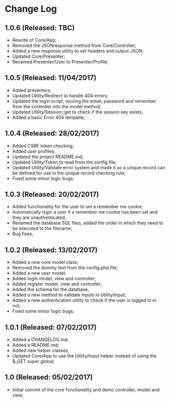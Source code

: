 # Change Log

## 1.0.6 (Released: TBC)
* Rewrite of Core/App;
* Removed the JSONresponse method from Core/Controller;
* Added a new response utility to set headers and output JSON;
* Updated Core/Presenter;
* Renamed Presenter/User to Presenter/Profile;

## 1.0.5 (Released: 11/04/2017)
* Added presenters;
* Updated Utility/Redirect to handle 404 errors;
* Updated the login script, moving the email, password and remember from the controller into the model method;
* Updated Utility/Session::get to check if the session key exists;
* Added a basic Error 404 template;

## 1.0.4 (Released: 28/02/2017)
* Added CSRF token checking;
* Added user profiles;
* Updated the project README.md;
* Updated Utility/Token to read from the config file;
* Updated Utility/Validate error system and made it so a unique record can be defined for use in the unique record checking rule;
* Fixed some minor logic bugs;

## 1.0.3 (Released: 20/02/2017)
* Added functionality for the user to set a remember me cookie;
* Automatically login a user if a remember me cookie has been set and they are unauthenticated;
* Renamed the database SQL files, added the order in which they need to be executed to the filename;
* Bug fixes;

## 1.0.2 (Released: 13/02/2017)
* Added a new core model class;
* Removed the dummy text from the config.php file;
* Added a new user model;
* Added login model, view and controller;
* Added register model, view and controller;
* Added the schema for the database;
* Added a new method to validate inputs in Utility/Input;
* Added a new authentication utility to check if the user is logged in or not;
* Fixed some minor logic bugs;

## 1.0.1 (Released: 07/02/2017)
* Added a CHANGELOG.md;
* Added a README.md;
* Added new helper classes;
* Updated Core/App to use the Utility/Input helper instead of using the $_GET super global;

## 1.0 (Released: 05/02/2017)
* Initial commit of the core functionality and demo controller, model and view;
